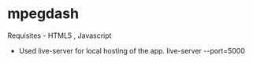 # mpegdash

Requisites -
HTML5 , Javascript

* Used live-server for local hosting of the app.
  live-server --port=5000
